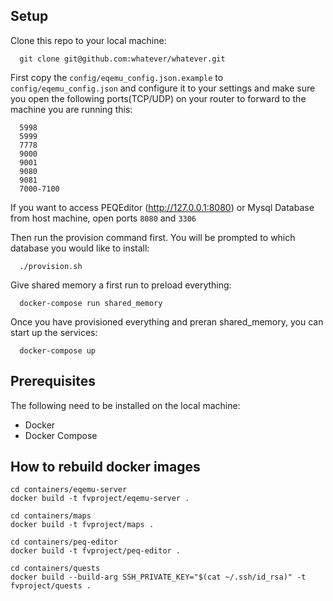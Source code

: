 ## Setup

Clone this repo to your local machine:
```
  git clone git@github.com:whatever/whatever.git
```

First copy the `config/eqemu_config.json.example` to `config/eqemu_config.json` and configure it to your settings and make sure you open the following ports(TCP/UDP) on your router to forward to the machine you are running this:
```
  5998
  5999
  7778
  9000
  9001
  9080
  9081
  7000-7100
```

If you want to access PEQEditor (http://127.0.0.1:8080) or Mysql Database from host machine, open ports `8080` and `3306`

Then run the provision command first. You will be prompted to which database you would like to install:
```
  ./provision.sh
```

Give shared memory a first run to preload everything:
```
  docker-compose run shared_memory
```

Once you have provisioned everything and preran shared_memory, you can start up the services:
```
  docker-compose up
```

## Prerequisites

The following need to be installed on the local machine:
- Docker
- Docker Compose

## How to rebuild docker images
```
cd containers/eqemu-server
docker build -t fvproject/eqemu-server .

cd containers/maps
docker build -t fvproject/maps .

cd containers/peq-editor
docker build -t fvproject/peq-editor .

cd containers/quests
docker build --build-arg SSH_PRIVATE_KEY="$(cat ~/.ssh/id_rsa)" -t fvproject/quests .
```
